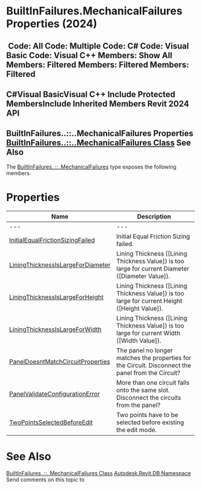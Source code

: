 # BuiltInFailures.MechanicalFailures Properties (2024)

﻿
 Code: All Code: Multiple Code: C# Code: Visual Basic Code: Visual C++  Members: Show All Members: Filtered Members: Filtered Members: Filtered   
---  
C#Visual BasicVisual C++
Include Protected MembersInclude Inherited Members
Revit 2024 API  
---  
BuiltInFailures..::..MechanicalFailures Properties  
[BuiltInFailures..::..MechanicalFailures Class](a223ae03-a7fc-d7b0-a47b-728b254bbb1e.md "BuiltInFailures.MechanicalFailures Class") See Also  
---  
The [BuiltInFailures..::..MechanicalFailures](a223ae03-a7fc-d7b0-a47b-728b254bbb1e.md "BuiltInFailures.MechanicalFailures Class") type exposes the following members.
# Properties
| Name | Description |
| --- | --- |
| --- | --- | --- |
| [InitialEqualFrictionSizingFailed](64d7f623-1444-85b7-ef37-525ba737ec4d.md "InitialEqualFrictionSizingFailed Property") | Initial Equal Friction Sizing failed. |
| [LiningThicknessIsLargeForDiameter](a677a994-76a0-71aa-a5df-6b1c01cec76c.md "LiningThicknessIsLargeForDiameter Property") | Lining Thickness ([Lining Thickness Value]) is too large for current Diameter ([Diameter Value]). |
| [LiningThicknessIsLargeForHeight](dd059264-89b9-5042-15de-99507bef24d3.md "LiningThicknessIsLargeForHeight Property") | Lining Thickness ([Lining Thickness Value]) is too large for current Height ([Height Value]). |
| [LiningThicknessIsLargeForWidth](6e341285-fabb-2599-9510-edd956fcd829.md "LiningThicknessIsLargeForWidth Property") | Lining Thickness ([Lining Thickness Value]) is too large for current Width ([Width Value]). |
| [PanelDoesntMatchCircuitProperties](7913b0f4-bc2d-cd56-fd7a-9d36e1ff3137.md "PanelDoesntMatchCircuitProperties Property") | The panel no longer matches the properties for the Circuit. Disconnect the panel from the Circuit? |
| [PanelValidateConfigurationError](f9152180-726e-4a64-7e1b-710553a49a07.md "PanelValidateConfigurationError Property") | More than one circuit falls onto the same slot. Disconnect the circuits from the panel? |
| [TwoPointsSelectedBeforeEdit](2513177a-7141-f0f8-ce1a-c7e605c4d110.md "TwoPointsSelectedBeforeEdit Property") | Two points have to be selected before existing the edit mode. |

# See Also
[BuiltInFailures..::..MechanicalFailures Class](a223ae03-a7fc-d7b0-a47b-728b254bbb1e.md "BuiltInFailures.MechanicalFailures Class")
[Autodesk.Revit.DB Namespace](87546ba7-461b-c646-cbb1-2cb8f5bff8b2.md "Autodesk.Revit.DB Namespace")
Send comments on this topic to 